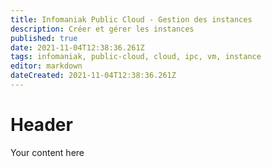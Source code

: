 ```yaml
---
title: Infomaniak Public Cloud - Gestion des instances
description: Créer et gérer les instances
published: true
date: 2021-11-04T12:38:36.261Z
tags: infomaniak, public-cloud, cloud, ipc, vm, instance
editor: markdown
dateCreated: 2021-11-04T12:38:36.261Z
---
```


# Header
Your content here
